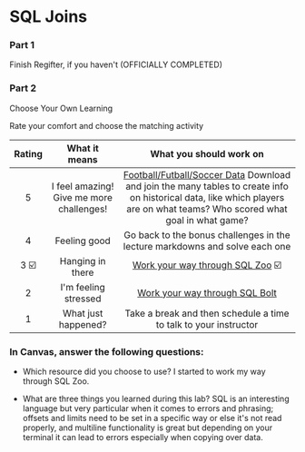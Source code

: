 # SQL Joins

### Part 1

Finish Regifter, if you haven't (OFFICIALLY COMPLETED)

### Part 2

Choose Your Own Learning

Rate your comfort and choose the matching activity

| Rating |              What it means               |                                                                                                               What you should work on                                                                                                               |
| :----: | :--------------------------------------: | :-------------------------------------------------------------------------------------------------------------------------------------------------------------------------------------------------------------------------------------------------: |
|   5    | I feel amazing! Give me more challenges! | [Football/Futball/Soccer Data](https://github.com/jokecamp/FootballData/tree/master/openFootballData) Download and join the many tables to create info on historical data, like which players are on what teams? Who scored what goal in what game? |
|   4    |               Feeling good               |                                                                                     Go back to the bonus challenges in the lecture markdowns and solve each one                                                                                     |
|   3 ☑️   |             Hanging in there             |                                                                                                 [Work your way through SQL Zoo](https://sqlzoo.net) ☑️                                                                                                |
|   2    |           I'm feeling stressed           |                                                                                                [Work your way through SQL Bolt](https://sqlbolt.com)                                                                                                |
|   1    |           What just happened?            |                                                                                          Take a break and then schedule a time to talk to your instructor                                                                                           |

### In Canvas, answer the following questions:

- Which resource did you choose to use?
    I started to work my way through SQL Zoo.

- What are three things you learned during this lab?
    SQL is an interesting language but very particular when it comes to errors and phrasing; offsets and limits need to be set in a specific way or else it's not read properly, and multiline functionality is great but depending on your terminal it can lead to errors especially when copying over data.
  
